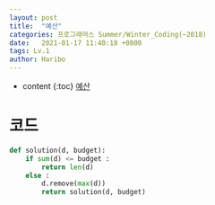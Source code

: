 ```yaml
---
layout: post
title:  "예산"
categories: 프로그래머스 Summer/Winter_Coding(~2018)
date:   2021-01-17 11:40:18 +0800
tags: Lv.1
author: Haribo
---
```


* content
{:toc}
[예산](https://school.programmers.co.kr/learn/courses/30/lessons/12982)

# 코드



```python
def solution(d, budget):
    if sum(d) <= budget :
        return len(d)
    else :
        d.remove(max(d))
        return solution(d, budget)
```


